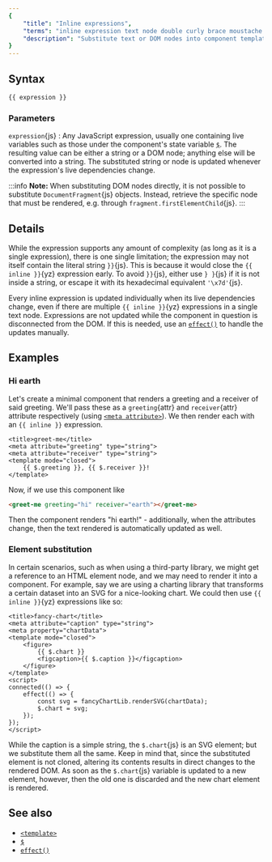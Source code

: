 ```yaml
---
{
	"title": "Inline expressions",
	"terms": "inline expression text node double curly brace moustache dynamic reactive",
	"description": "Substitute text or DOM nodes into component templates using double curly braces, using anything from simple variables to complex expressions."
}
---
```


## Syntax

```js
{{ expression }}
```

### Parameters

`expression`{js}
: Any JavaScript expression, usually one containing live variables such as those under the component's state variable [`$`](/docs/components/$/). The resulting value can be either a string or a DOM node; anything else will be converted into a string. The substituted string or node is updated whenever the expression's live dependencies change.

:::info
**Note:** When substituting DOM nodes directly, it is not possible to substitute `DocumentFragment`{js} objects. Instead, retrieve the specific node that must be rendered, e.g. through `fragment.firstElementChild`{js}.
:::

## Details

While the expression supports any amount of complexity (as long as it is a single expression), there is one single limitation; the expression may not itself contain the literal string `}}`{js}. This is because it would close the `{{ inline }}`{yz} expression early. To avoid `}}`{js}, either use `} }`{js} if it is not inside a string, or escape it with its hexadecimal equivalent `'\x7d'`{js}.

Every inline expression is updated individually when its live dependencies change, even if there are multiple `{{ inline }}`{yz} expressions in a single text node. Expressions are not updated while the component in question is disconnected from the DOM. If this is needed, use an [`effect()`](/docs/effect/) to handle the updates manually.

## Examples

### Hi earth

Let's create a minimal component that renders a greeting and a receiver of said greeting. We'll pass these as a `greeting`{attr} and `receiver`{attr} attribute respectively (using [`<meta attribute>`](/docs/components/meta/attribute/)). We then render each with an `{{ inline }}` expression.

```yz
<title>greet-me</title>
<meta attribute="greeting" type="string">
<meta attribute="receiver" type="string">
<template mode="closed">
	{{ $.greeting }}, {{ $.receiver }}!
</template>
```

Now, if we use this component like

```html
<greet-me greeting="hi" receiver="earth"></greet-me>
```

Then the component renders "hi earth!" - additionally, when the attributes change, then the text rendered is automatically updated as well.

### Element substitution

In certain scenarios, such as when using a third-party library, we might get a reference to an HTML element node, and we may need to render it into a component. For example, say we are using a charting library that transforms a certain dataset into an SVG for a nice-looking chart. We could then use `{{ inline }}`{yz} expressions like so:

```yz
<title>fancy-chart</title>
<meta attribute="caption" type="string">
<meta property="chartData">
<template mode="closed">
	<figure>
		{{ $.chart }}
		<figcaption>{{ $.caption }}</figcaption>
	</figure>
</template>
<script>
connected(() => {
	effect(() => {
		const svg = fancyChartLib.renderSVG(chartData);
		$.chart = svg;
	});
});
</script>
```

While the caption is a simple string, the `$.chart`{js} is an SVG element; but we substitute them all the same. Keep in mind that, since the substituted element is not cloned, altering its contents results in direct changes to the rendered DOM. As soon as the `$.chart`{js} variable is updated to a new element, however, then the old one is discarded and the new chart element is rendered.

## See also

- [`<template>`](/docs/components/template/)
- [`$`](/docs/components/$/)
- [`effect()`](/docs/effect/)
